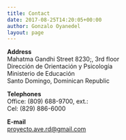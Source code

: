 ```yaml
---
title: Contact
date: 2017-08-25T14:20:05+00:00
author: Gonzalo Oyanedel
layout: page
---
```

**Address**  
Mahatma Gandhi Street 8230;, 3rd floor  
Dirección de Orientación y Psicologí­a  
Ministerio de Educación  
Santo Domingo, Dominican Republic

**Telephones**  
Office: (809) 688-9700, ext.:  
Cel: (829) 886-6000

**E-mail**  
proyecto.ave.rd@gmail.com
